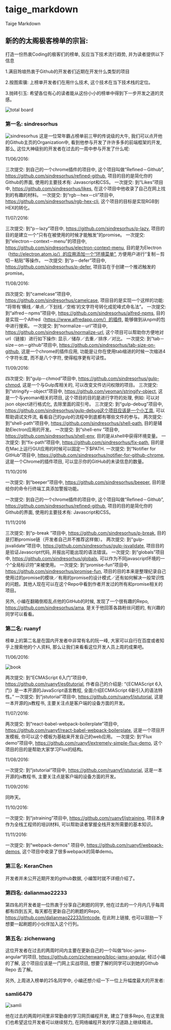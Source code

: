 # taige_markdown
Taige Markdown

## 新的的太阁极客榜单的宗旨:
打造一份热衷Coding的极客们的榜单, 反应当下技术流行趋势, 并为读者提供以下信息

1.满目玲琅热衷于Github的开发者们近期在开发什么类型的项目

2.按图索骥: 上榜单开发者们在用什么技术, 这个技术在当下技术栈的定位。

3.抛砖引玉: 希望各位有心的读者能从这份小小的榜单中得到下一步开发之道的灵感。

![total board](taige_image/img/1total.png)

### 第一名: sindresorhus
![sindresorhus](taige_image/img/2sindresorhus.png)
这是一位常年霸占榜单前三甲的传说级的大牛, 我们可以点开他的Github主页的Organization中, 看到他参与开发了许许多多的前端框架的开发, 那么, 这位大神级别的开发者在过去的一周中参与开发了什么呢:

11/06/2016:

三次提交: 到自己的一个chrome插件的项目中, 这个项目叫做“Refined－Github”,  https://github.com/sindresorhus/refined-github,  项目的目的是简化你的Github的界面, 使用的主要技术有: Javascript和CSS。
一次提交: 到“Likes”项目中, https://github.com/sindresorhus/likes, 在这个项目中他收录了自己在网上找到的有趣的材料。
一次提交: 到“rgb－hex－cli”项目中, https://github.com/sindresorhus/rgb-hex-cli, 这个项目的目标是实现RGB到HEX的转化。

11/07/2016:

三次提交: 到“p－lazy”项目中, https://github.com/sindresorhus/p-lazy,
项目的目的是建立一个“只有在被使用的时候才能触发”的promise。
一次提交: 到“electron－context－menu”的项目中, https://github.com/sindresorhus/electron-context-menu,  目的是为Electron（http://electron.atom.io/）的应用添加一个“环境菜单”, 方便用户进行“复制－剪切－粘贴”等操作。
一次提交: 到“p－defer”项目中, https://github.com/sindresorhus/p-defer, 项目旨在于创建一个推迟触发的promise。

11/08/2016:

四次提交: 到“camelcase”项目中, https://github.com/sindresorhus/camelcase,  项目目的是实现一个这样的功能: “将带有‘横线／单点／下划线／空格’的文字符号转化成驼峰式命名法”。
一次提交: 到“alfred－npms”项目中, https://github.com/sindresorhus/alfred-npms,  目的是实现一个Alfred（https://www.alfredapp.com/）的插件, 能够做到从npm的包中进行搜索。
一次提交: 到“normalize－url”项目中, https://github.com/sindresorhus/normalize-url, 这个项目可以帮助你方便地对url（链接）进行如下操作: 显示／储存／去重／排序／对比。
一次提交: 到“tab－size－on－github”项目中, https://github.com/sindresorhus/tab-size-on-github,  这是一个chrome的插件应用, 功能是让你在使用tab缩进的时候一次缩进4个字符长度, 而不是八个字符, 使得程序更有可读性。

11/09/2016:

四次提交: 到“gulp－chmod”项目中, https://github.com/sindresorhus/gulp-chmod,  这是一个与Gulp库相关的, 可以改变文件访问权限的项目。
三次提交: 到“stringify－object”项目中, https://github.com/yeoman/stringify-object, 这是一个与yeoman相关的项目, 这个项目的目的是进行字符的处理, 例如: 可以对json object进行格式化, 去除里面的双引号。
三次提交: 到“gulp-debug”项目中, https://github.com/sindresorhus/gulp-debug这个项目应该是一个小工具, 可以帮助调试文件流, 看看自己的gulp的流程中到底都有哪些文件的参与。
两次提交: 到“shell-path”项目中, https://github.com/sindresorhus/shell-path, 目的是辅助Electron应用的开发。
一次提交: 到“shell-env ”项目中, https://github.com/sindresorhus/shell-env,  目的是从shell中获得环境变量。
一次提交: 到“fix-path”项目中, https://github.com/sindresorhus/fix-path,  目的是在Mac上运行GUI应用的时候可以固定一下$PATH.
一次提交: 到“Notifier for GitHub”项目中, https://github.com/sindresorhus/notifier-for-github-chrome,  这是一个Chrome的插件项目, 可以显示你的GitHub的未读信息的数量。

11/10/2016

一次提交: 到“beeper”项目中, https://github.com/sindresorhus/beeper, 目的是给你的命令行终端工具添加警报功能。

一次提交: 到自己的一个chrome插件的项目中, 这个项目叫做“Refined－Github”,  https://github.com/sindresorhus/refined-github,  项目的目的是简化你的Github的界面, 使用的主要技术有: Javascript和CSS。

11/11/2016

三次提交: 到“p-break ”项目中, https://github.com/sindresorhus/p-break, 目的是打断promise链（开发者自己并不推荐这样做）。
两次提交: 到“gulp-jsvalidate”项目中, https://github.com/sindresorhus/gulp-jsvalidate,  项目目的是验证Javascript代码, 并报出可能出现的语法错误。
一次提交: 到“globals”项目中, https://github.com/sindresorhus/globals,  可以作为不同javascript环境的一个“全局标识符”来被使用。
一次提交: 到“promise-fun”项目中, https://github.com/sindresorhus/promise-fun,
项目的目的本来是整理纪录自己使用过的promise的模块／有用的promise的设计模式／还有如何解决一般常识性的问题。其他人现在可以在这个Repo中看到作者开发过的所有和promise相关的项目。

另外, 小编在翻箱倒柜乱点他的GitHub的时候, 发现了一个很有趣的Repo, https://github.com/sindresorhus/ama,  是关于他回答各路粉丝问题的, 有兴趣的同学可以看看。

### 第二名: ruanyf
榜单上的第二名是在国内开发者中非常有名的阮一峰, 大家可以自行在百度或者知乎上搜索他的个人资料, 那么让我们来看看这位开发人员上周的成果吧。

11/06/2016:

![book](taige_image/img/3book.png)

两次提交: 到“ECMAScript 6入门”项目中, https://github.com/ruanyf/es6tutorial,  作者自己的介绍是: “《ECMAScript 6入门》是一本开源的JavaScript语言教程, 全面介绍ECMAScript 6新引入的语法特性。”
一次提交: 到“jstutorial”项目中, https://github.com/ruanyf/jstutorial, 这是一本开源的js教程书, 主要关注点是客户端的设备方面的开发。

11/07/2016:

两次提交: 到“react-babel-webpack-boilerplate”项目中, https://github.com/ruanyf/react-babel-webpack-boilerplate, 这是一个项目开发模板, 你可以这个模板为基础来开发自己的web应用。
一次提交: 到“Flux demo”项目中, https://github.com/ruanyf/extremely-simple-flux-demo,  这个项目的目的是帮助大家学习Flux的结构。

11/08/2016:

一次提交: 到“jstutorial”项目中, https://github.com/ruanyf/jstutorial, 这是一本开源的js教程书, 主要关注点是客户端的设备方面的开发。


11/09/2016:

同昨天。

11/10/2016:

一次提交: 到“jstraining”项目中,  https://github.com/ruanyf/jstraining, 项目本身作为全栈工程师的培训材料, 可以帮助读者掌握全栈开发所需要的基本知识。

11/11/2016:

一次提交: 到“webpack-demos” 项目中, https://github.com/ruanyf/webpack-demos, 这个项目中收录了很多webpack的简单demo。


### 第三名: KeranChen

开发者并未公开近期开发的github数据, 小编暂时就不详细介绍了。

### 第四名: dalianmao22233

第四名的开发者是一位热衷于分享自己刷题的同学, 他在过去的一个月内几乎每周都有四到五天, 每天都在更新自己的刷题的Repo, https://github.com/dalianmao22233/lintcode,  在此附上链接, 也可以鼓励一下想要一起刷题的小伙伴加入这个行列。

### 第五名: zichenwang

这位开发者在过去的两周时间内主要在更新自己的一个叫做“bloc-jams-angular“的项目, https://github.com/zichenwang/bloc-jams-angular, 经过小编的了解, 这个项目应该是一门网上实战项目, 想要了解的同学可以到她的Github Repo 去了解。

另外, 上周进入榜单的25名同学中, 小编还想介绍一下一位上升幅度最大的开发者:

### samli6479

![samli](taige_image/img/4samli.png)

他在过去的两周时间里非常勤奋的学习网页编程开发, 建立了很多Repo, 在这里我们也希望这位开发者可以继续努力, 在网络编程开发的学习道路上继续精进。
